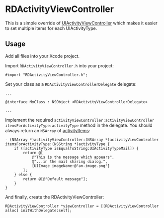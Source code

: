 # RDActivityViewController

This is a simple override of [UIActivityViewController](http://developer.apple.com/library/ios/#documentation/UIKit/Reference/UIActivityViewController_Class/Reference/Reference.html%23//apple_ref/occ/cl/UIActivityViewController) which makes it easier to set multiple items for each UIActivityType.

## Usage

Add all files into your Xcode project.

Import `RDActivityViewController.h` into your project:
    
    #import "RDActivityViewController.h";

Set your class as a `RDActivityViewControllerDelegate` delegate:

    ...

    @interface MyClass : NSObject <RDActivityViewControllerDelegate>

    ...

Implement the required `activityViewController:activityViewController itemsForActivityType:activityType` method in the delegate. You should always return an `NSArray` of [activityItems](http://developer.apple.com/library/ios/#documentation/UIKit/Reference/UIActivityViewController_Class/Reference/Reference.html%23//apple_ref/occ/cl/UIActivityViewController):

    - (NSArray *)activityViewController:(NSArray *)activityViewController itemsForActivityType:(NSString *)activityType {
        if ([activityType isEqualToString:UIActivityTypeMail]) {
            return @[
                @"This is the message which appears",
                @"...in the mail sharing dialog.",
                [UIImage imageName:@"an-image.png"]
            ];
        } else {
            return @[@"Default message"];
        }
    }

And finally, create the RDActivityViewController:

    RDActivityViewController *viewController = [[RDActivityViewController alloc] initWithDelegate:self];
